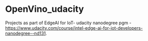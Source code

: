 # OpenVino_udacity
Projects as part of EdgeAI for IoT- udacity nanodegree pgm - https://www.udacity.com/course/intel-edge-ai-for-iot-developers-nanodegree--nd131.
